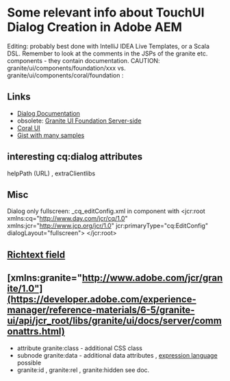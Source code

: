 # Some relevant info about TouchUI Dialog Creation in Adobe AEM

Editing: probably best done with IntelliJ IDEA Live Templates, or a Scala DSL.
Remember to look at the comments in the JSPs of the granite etc. components - they contain documentation.
CAUTION: granite/ui/components/foundation/xxx vs. granite/ui/components/coral/foundation :  

## Links

- [Dialog Documentation](https://experienceleague.adobe.com/docs/experience-manager-65/developing/components/components-basics.html?lang=en)
- obsolete: [Granite UI Foundation Server-side](https://developer.adobe.com/experience-manager/reference-materials/6-5/granite-ui/api/jcr_root/libs/granite/ui/components/coral/foundation/server.html)
- [Coral UI](https://developer.adobe.com/experience-manager/reference-materials/6-5/coral-ui/coralui3/index.html)
- [Gist with many samples](https://gist.github.com/salomao-santos/0cd0240b9824b52a5fdf777ab712cfe2)

## interesting cq:dialog attributes

helpPath (URL) , extraClientlibs

## Misc

Dialog only fullscreen: _cq_editConfig.xml in component with
<jcr:root xmlns:cq="http://www.day.com/jcr/cq/1.0" xmlns:jcr="http://www.jcp.org/jcr/1.0"
jcr:primaryType="cq:EditConfig" dialogLayout="fullscreen"> </jcr:root>

## [Richtext field](https://experienceleague.adobe.com/docs/experience-manager-65/administering/operations/rich-text-editor.html)

<content jcr:primaryType="nt:unstructured" sling:resourceType="cq/gui/components/authoring/dialog/richtext"
fieldLabel="Content" name="./content" useFixedInlineToolbar="{Boolean}true" />

## [xmlns:granite="http://www.adobe.com/jcr/granite/1.0"](https://developer.adobe.com/experience-manager/reference-materials/6-5/granite-ui/api/jcr_root/libs/granite/ui/docs/server/commonattrs.html)

- attribute granite:class - additional CSS class
- subnode granite:data - additional data
  attributes , [expression language](https://developer.adobe.com/experience-manager/reference-materials/6-5/granite-ui/api/jcr_root/libs/granite/ui/docs/server/el.html)
  possible
- granite:id , granite:rel , granite:hidden see doc.
